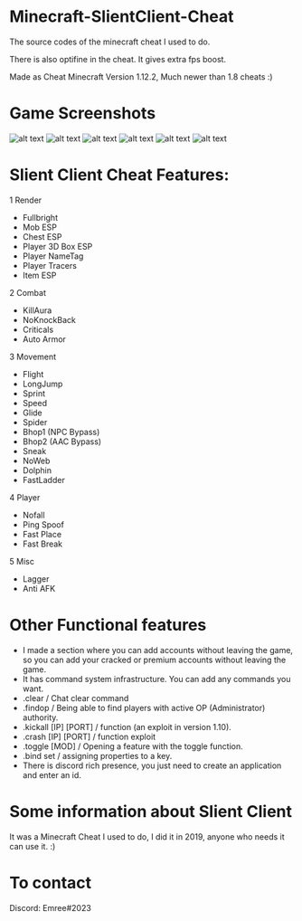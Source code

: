 # Minecraft-SlientClient-Cheat

The source codes of the minecraft cheat I used to do.

There is also optifine in the cheat. It gives extra fps boost.

Made as Cheat Minecraft Version 1.12.2, Much newer than 1.8 cheats :)

# Game Screenshots

![alt text](https://i.imgur.com/xEtYoxw.png)
![alt text](https://i.imgur.com/juPUsXR.png)
![alt text](https://i.imgur.com/ZRNd0wb.png)
![alt text](https://i.imgur.com/NUPmnJn.png)
![alt text](https://i.imgur.com/EfoNAm2.png)
![alt text](https://i.imgur.com/cMw7gKX.png)

# Slient Client Cheat Features:

1 Render
* Fullbright
* Mob ESP
* Chest ESP
* Player 3D Box ESP
* Player NameTag
* Player Tracers
* Item ESP

2 Combat
* KillAura
* NoKnockBack
* Criticals
* Auto Armor

3 Movement
* Flight
* LongJump
* Sprint
* Speed
* Glide
* Spider
* Bhop1 (NPC Bypass)
* Bhop2 (AAC Bypass)
* Sneak
* NoWeb
* Dolphin
* FastLadder

4 Player
* Nofall
* Ping Spoof
* Fast Place
* Fast Break

5 Misc
* Lagger
* Anti AFK

# Other Functional features
* I made a section where you can add accounts without leaving the game, so you can add your cracked or premium accounts without leaving the game.
* It has command system infrastructure. You can add any commands you want.
* .clear / Chat clear command
* .findop / Being able to find players with active OP (Administrator) authority.
* .kickall [IP] [PORT] / function (an exploit in version 1.10).
* .crash [IP] [PORT] / function exploit
* .toggle [MOD] / Opening a feature with the toggle function.
* .bind set / assigning properties to a key.
* There is discord rich presence, you just need to create an application and enter an id.
 
# Some information about Slient Client

It was a Minecraft Cheat I used to do, I did it in 2019, anyone who needs it can use it. :)
 
 # To contact
 Discord: Emree#2023
